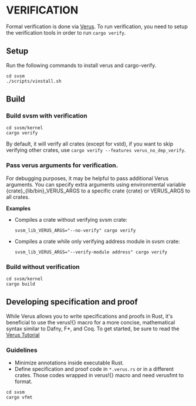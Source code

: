 # VERIFICATION

Formal verification is done via [Verus](https://github.com/verus-lang/verus).
To run verification, you need to setup the verification tools in order to run
`cargo verify`.

## Setup

Run the following commands to install verus and cargo-verify.

```
cd svsm
./scripts/vinstall.sh
```

## Build

### Build svsm with verification

```
cd svsm/kernel
cargo verify
```

By default, it will verify all crates (except for vstd), if you want to skip
verifying other crates, use `cargo verify --features verus_no_dep_verify`.


### Pass verus arguments for verification.

For debugging purposes, it may be helpful to pass additional Verus arguments.
You can specify extra arguments using environmental variable
{crate}_{lib/bin}_VERUS_ARGS to a specific crate
{crate} or VERUS_ARGS to all crates.

**Examples**

* Compiles a crate without verifying svsm crate:

    ```
    svsm_lib_VERUS_ARGS="--no-verify" cargo verify
    ```

* Compiles a crate while only verifying address module in svsm crate:

    ```
    svsm_lib_VERUS_ARGS="--verify-module address" cargo verify
    ```



### Build without verification

```
cd svsm/kernel
cargo build
```

## Developing specification and proof

While Verus allows you to write specifications and proofs in Rust, it's
beneficial to use the verus!{} macro for a more concise, mathematical syntax
similar to Dafny, F*, and Coq. To get started, be sure to read the [Verus
Tutorial](https://verus-lang.github.io/verus/guide/overview.html)


### Guidelines

* Minimize annotations inside executable Rust.
* Define specification and proof code in `*.verus.rs` or in a different crates.
  Those codes wrapped in verus!{} macro and need verusfmt to format.

```
cd svsm
cargo vfmt
```
